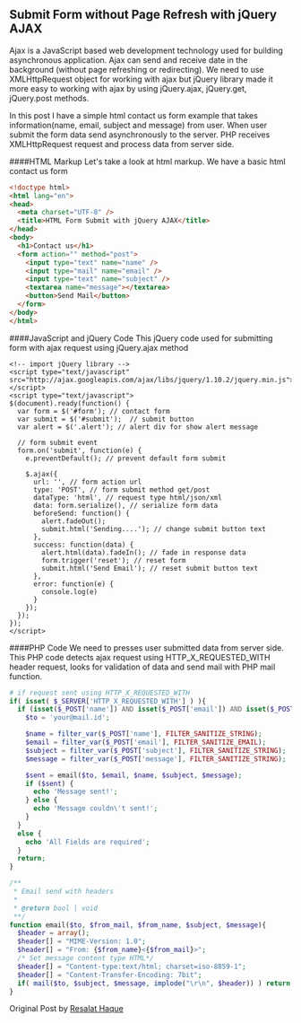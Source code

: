 ## Submit Form without Page Refresh with jQuery AJAX

Ajax is a JavaScript based web development technology used for building asynchronous application. Ajax can send and receive date in the background (without page refreshing or redirecting). We need to use XMLHttpRequest object for working with ajax but jQuery library made it more easy to working with ajax by using jQuery.ajax, jQuery.get, jQuery.post methods.

In this post I have a simple html contact us form example that takes information(name, email, subject and message) from user. When user submit the form data send asynchronously to the server. PHP receives XMLHttpRequest request and process data from server side.

####HTML Markup
Let's take a look at html markup. We have a basic html contact us form

```html
<!doctype html>
<html lang="en">
<head>
  <meta charset="UTF-8" />
  <title>HTML Form Submit with jQuery AJAX</title>
</head>
<body>
  <h1>Contact us</h1>
  <form action="" method="post">
    <input type="text" name="name" />
    <input type="mail" name="email" />
    <input type="text" name="subject" />
    <textarea name="message"></textarea>
    <button>Send Mail</button>
  </form>
</body>
</html>
```

####JavaScript and jQuery Code
This jQuery code used for submitting form with ajax request using jQuery.ajax method 


```ajax
<!-- import jQuery library -->
<script type="text/javascript" src="http://ajax.googleapis.com/ajax/libs/jquery/1.10.2/jquery.min.js"></script>
<script type="text/javascript">
$(document).ready(function() {
  var form = $('#form'); // contact form
  var submit = $('#submit');  // submit button
  var alert = $('.alert'); // alert div for show alert message

  // form submit event
  form.on('submit', function(e) {
    e.preventDefault(); // prevent default form submit

    $.ajax({
      url: '', // form action url
      type: 'POST', // form submit method get/post
      dataType: 'html', // request type html/json/xml
      data: form.serialize(), // serialize form data 
      beforeSend: function() {
        alert.fadeOut();
        submit.html('Sending....'); // change submit button text
      },
      success: function(data) {
        alert.html(data).fadeIn(); // fade in response data
        form.trigger('reset'); // reset form
        submit.html('Send Email'); // reset submit button text
      },
      error: function(e) {
        console.log(e)
      }
    });
  });
});
</script>
```

####PHP Code
We need to presses user submitted data from server side. This PHP code detects ajax request using HTTP_X_REQUESTED_WITH header request, looks for validation of data and send mail with PHP mail function. 

```php
# if request sent using HTTP_X_REQUESTED_WITH
if( isset( $_SERVER['HTTP_X_REQUESTED_WITH'] ) ){
  if (isset($_POST['name']) AND isset($_POST['email']) AND isset($_POST['subject']) AND isset($_POST['message'])) {
    $to = 'your@mail.id';

    $name = filter_var($_POST['name'], FILTER_SANITIZE_STRING);
    $email = filter_var($_POST['email'], FILTER_SANITIZE_EMAIL);
    $subject = filter_var($_POST['subject'], FILTER_SANITIZE_STRING);
    $message = filter_var($_POST['message'], FILTER_SANITIZE_STRING);

    $sent = email($to, $email, $name, $subject, $message);
    if ($sent) {
      echo 'Message sent!';
    } else {
      echo 'Message couldn\'t sent!';
    }
  }
  else {
    echo 'All Fields are required';
  }
  return;
}

/**
 * Email send with headers
 *
 * @return bool | void
 **/
function email($to, $from_mail, $from_name, $subject, $message){
  $header = array();
  $header[] = "MIME-Version: 1.0";
  $header[] = "From: {$from_name}<{$from_mail}>";
  /* Set message content type HTML*/
  $header[] = "Content-type:text/html; charset=iso-8859-1";
  $header[] = "Content-Transfer-Encoding: 7bit";
  if( mail($to, $subject, $message, implode("\r\n", $header)) ) return true; 
}
```

Original Post by [Resalat Haque](http://www.w3bees.com/2013/08/submit-form-without-page-refresh-with.html)  